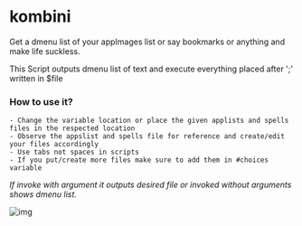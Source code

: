 # kombini

Get a dmenu list of your appImages list or say bookmarks or anything and make life suckless.

 This Script outputs dmenu list of text and execute everything placed after ';' written in $file

 ### How to use it?
 	- Change the variable location or place the given applists and spells files in the respected location
	- Observe the appslist and spells file for reference and create/edit your files accordingly
	- Use tabs not spaces in scripts
	- If you put/create more files make sure to add them in #choices variable
*If invoke with argument it outputs desired file or invoked without arguments shows dmenu list.*

![img](http://0x0.st/-sjU.png)

